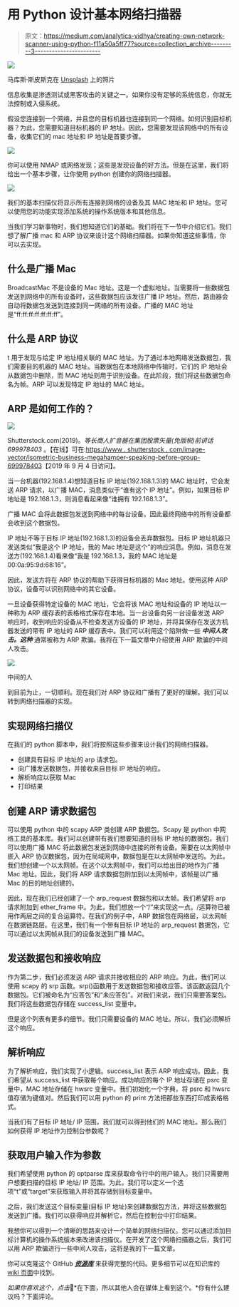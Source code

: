# 用 Python 设计基本网络扫描器

> 原文：<https://medium.com/analytics-vidhya/creating-own-network-scanner-using-python-f11a50a5ff77?source=collection_archive---------3----------------------->

![](img/bc9b767991030346ff2174d7d0d7626b.png)

马库斯·斯皮斯克在 [Unsplash](https://unsplash.com/s/photos/network-scanner?utm_source=unsplash&utm_medium=referral&utm_content=creditCopyText) 上的照片

信息收集是渗透测试或黑客攻击的关键之一。如果你没有足够的系统信息，你就无法控制或入侵系统。

假设您连接到一个网络，并且您的目标机器也连接到同一个网络。如何识别目标机器？为此，您需要知道目标机器的 IP 地址。因此，您需要发现该网络中的所有设备，收集它们的 mac 地址和 IP 地址是首要步骤。

![](img/9da3258c2fcf0249ad2e0c0d8822c26c.png)

你可以使用 NMAP 或网络发现；这些是发现设备的好方法。但是在这里，我们将给出一个基本步骤，让你使用 python 创建你的网络扫描器。

![](img/9976a37e06dd2b580030f12a853782fb.png)

我们的基本扫描仪将显示所有连接到网络的设备及其 MAC 地址和 IP 地址。您可以使用您的功能实现添加系统的操作系统版本和其他信息。

当我们学习新事物时，我们想知道它们的基础。我们将在下一节中介绍它们。我们想了解广播 mac 和 ARP 协议来设计这个网络扫描器。如果你知道这些事情，你可以去实现。

## 什么是广播 Mac

BroadcastMac 不是设备的 Mac 地址。这是一个虚拟地址。当需要将一些数据包发送到网络中的所有设备时，这些数据包应该发往广播 IP 地址。然后，路由器会自动将数据包发送到连接到同一网络的所有设备。广播的 MAC 地址是“ff:ff:ff:ff:ff:ff:ff”。

## 什么是 ARP 协议

t 用于发现与给定 IP 地址相关联的 MAC 地址。为了通过本地网络发送数据包，我们需要目的机器的 MAC 地址。当数据包在本地网络中传输时，它们的 IP 地址会从数据包中删除，而 MAC 地址则用于识别设备。在此阶段，我们将这些数据包命名为帧。ARP 可以发现特定 IP 地址的 MAC 地址。

## ARP 是如何工作的？

![](img/5196808e636d596dc33c43028525de72.png)

Shutterstock.com(2019)。*等长商人扩音器在集团股票矢量(免版税)前讲话 699978403* 。【在线】可在:[https://www . shutterstock . com/image-vector/isometric-business-megahamper-speaking-before-group-699978403](https://www.shutterstock.com/image-vector/isometric-businessman-megaphone-speaking-before-group-699978403)【2019 年 9 月 4 日访问】。

当一台机器(192.168.1.4)想知道目标 IP 地址(192.168.1.3)的 MAC 地址时，它会发送 ARP 请求，以广播 MAC，消息类似于“谁有这个 IP 地址”。例如，如果目标 IP 地址是 192.168.1.3，则消息看起来像“谁拥有 192.168.1.3”。

广播 MAC 会将此数据包发送到网络中的每台设备。因此最终网络中的所有设备都会收到这个数据包。

IP 地址不等于目标 IP 地址(192.168.1.3)的设备会丢弃数据包。目标 IP 地址机器只发送类似“我是这个 IP 地址，我的 Mac 地址是这个”的响应消息。例如，消息在发送方(192.168.1.4)看来像“我是 192.168.1.3，我的 MAC 地址是 00:0a:95:9d:68:16”。

因此，发送方将在 ARP 协议的帮助下获得目标机器的 Mac 地址。使用这种 ARP 协议，设备可以识别网络中的其它设备。

一旦设备获得特定设备的 MAC 地址，它会将该 MAC 地址和设备的 IP 地址以一种称为 ARP 缓存表的表格格式保存在本地。当一台设备向另一台设备发送 ARP 响应时，收到响应的设备从不检查发送方设备的 IP 地址，并将其保存在发送方机器发送的带有 IP 地址的 ARP 缓存表中。我们可以利用这个陷阱做一些 ***中间人攻击。这种*** 通常被称为 ARP 欺骗。我将在下一篇文章中介绍使用 ARP 欺骗的中间人攻击。

![](img/82bcfbdf63274d213543d1d3f8fc0c7c.png)

中间的人

到目前为止，一切顺利。现在我们对 ARP 协议和广播有了更好的理解。我们可以转到网络扫描器的实现。

## 实现网络扫描仪

在我们的 python 脚本中，我们将按照这些步骤来设计我们的网络扫描器。

*   创建具有目标 IP 地址的 arp 请求包。
*   向广播发送数据包，并接收来自目标 IP 地址的响应。
*   解析响应以获取 Mac
*   打印结果

## 创建 ARP 请求数据包

可以使用 python 中的 scapy ARP 类创建 ARP 数据包。Scapy 是 python 中网络工具的基本库。我们可以创建带有我们想要知道的目标 IP 地址的数据包。我们可以使用广播 MAC 将此数据包发送到网络中连接的所有设备。需要在以太网帧中嵌入 ARP 协议数据包，因为在局域网中，数据包是在以太网帧中发送的。为此，我们想创建一个以太网帧。在这个以太网帧中，我们可以给出目的地作为广播 Mac 地址。因此，我们将 ARP 请求数据包附加到以太网帧中，该帧是以广播 Mac 的目的地址创建的。

因此，现在我们已经创建了一个 arp_request 数据包和以太帧。我们希望将 arp 请求附加到 ether_frame 中。为此，我们想放一个“/”来实现这一点。/运算符已被用作两层之间的复合运算符。在我们的例子中，ARP 数据包在网络层，以太网帧在数据链路层。在这里，我们有一个带有目标 IP 地址的 arp_request 数据包，它可以通过以太网帧从我们的设备发送到广播 MAC。

## 发送数据包和接收响应

作为第二步，我们必须发送 ARP 请求并接收相应的 ARP 响应。为此，我们可以使用 scapy 的 srp 函数。srp()函数用于发送数据包和接收应答。该函数返回几个数据包。它们被命名为“应答包”和“未应答包”。对我们来说，我们只需要答案包。我们将这些数据包存储在 success_list 变量中。

但是这个列表有更多的细节。我们只需要设备的 MAC 地址。所以，我们必须解析这个响应。

## 解析响应

为了解析响应，我们实现了小逻辑。success_list 表示 ARP 响应成功。因此，我们希望从 success_list 中获取每个响应。成功响应的每个 IP 地址存储在 psrc 变量中，MAC 地址存储在 hwsrc 变量中。我们初始化一个字典，将 psrc 和 hwsrc 值存储为键值对。然后我们可以用 python 的 print 方法把那些东西打印成表格格式。

当我们有了目标 IP 地址/ IP 范围，我们就可以得到他们的 MAC 地址。那么我们如何获得 IP 地址作为控制台参数呢？

## 获取用户输入作为参数

我们希望使用 python 的 optparse 库来获取命令行中的用户输入。我们只需要用户想要扫描的目标 IP 地址/ IP 范围。为此，我们可以定义一个选项“t”或“target”来获取输入并将其存储到目标变量中。

之后，我们发送这个目标变量(目标 IP 地址)来创建数据包方法，并将这些数据包发送到广播。我们可以获得响应并解析它，然后在控制台中打印结果。

我想你可以得到一个清晰的思路来设计一个简单的网络扫描仪。您可以通过添加目标计算机的操作系统版本来改进该扫描仪。在开发了这个网络扫描器之后，我们可以用 ARP 欺骗进行一些中间人攻击，这将是我的下一篇文章。

你可以克隆这个 GitHub [***资源库***](https://github.com/cvaram96/simple_network_scanner.git) 来获得完整的代码。更多细节可以在知识库的 [wiki 页面](https://cvaram96.github.io/BNS-scanner/)中找到。

*如果你喜欢这个，点击*👏*在下面，所以其他人会在媒体上看到这个。*你有什么建议吗？下面评论。